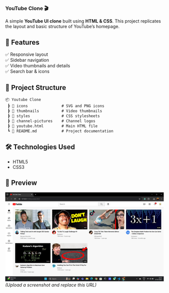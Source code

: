 
### **YouTube Clone 🎬**  

A simple **YouTube UI clone** built using **HTML & CSS**. This project replicates the layout and basic structure of YouTube’s homepage.  


## **🚀 Features**  
✅ Responsive layout  
✅ Sidebar navigation  
✅ Video thumbnails and details  
✅ Search bar & icons  


## **📂 Project Structure**  
```
📦 Youtube Clone
 ┣ 📂 icons               # SVG and PNG icons  
 ┣ 📂 thumbnails          # Video thumbnails  
 ┣ 📂 styles              # CSS stylesheets  
 ┣ 📂 channel-pictures    # Channel logos  
 ┣ 📜 youtube.html        # Main HTML file  
 ┗ 📜 README.md           # Project documentation  
```

## **🛠️ Technologies Used**  
- HTML5  
- CSS3  


## **📸 Preview** 
![YouTube Clone Preview](https://github.com/Aakashdoraisamy/Youtube-Clone/blob/main/Screenshot.png) *(Upload a screenshot and replace this URL)*  
